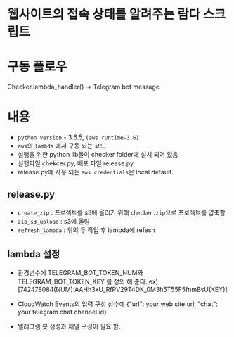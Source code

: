 # 웹사이트의 접속 상태를 알려주는 람다 스크립트

# 구동 플로우
Checker.lambda_handler() -> Telegram bot message

# 내용
* `python version` - 3.6.5, `(aws runtime-3.6)`
* `aws`의 `lambda` 에서 구동 되는 코드
* 실행을 위한 python lib들이 checker folder에 설치 되어 있음
* 실행파일 chekcer.py, 배포 파일 release.py
* release.py에 사용 되는 `aws credentials`은 local default.

## release.py
* `create_zip` : 프로젝트를 s3에 올리기 위해 `checker.zip`으로 프로젝트를 압축함
* `zip_s3_upload` : s3에 올림
* `refresh_lambda` : 위의 두 작업 후 lambda에 refesh

## lambda 설정
* 환경변수에 TELEGRAM_BOT_TOKEN_NUM와 TELEGRAM_BOT_TOKEN_KEY 를 정의 해 준다.
ex) [742478084(NUM):AAHh3xU_RfPV29T4DK_0M3h5T55F5fnmBsU(KEY)]

* CloudWatch Events의 입력 구성 상수에 {"url": your web site url, "chat": your telegram chat channel id}

* 텔레그램 봇 생성과 채널 구성이 필요 함.